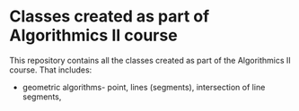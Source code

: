 # Classes created as part of Algorithmics II course

This repository contains all the classes created as part of the Algorithmics II course. That includes:

- geometric algorithms- point, lines (segments), intersection of line segments, 
